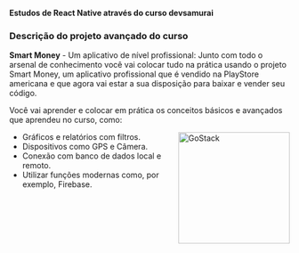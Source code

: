 **Estudos de React Native através do curso devsamurai**

### Descrição do projeto avançado do curso

**Smart Money** - ​Um aplicativo de nível profissional:
Junto com todo o arsenal de conhecimento você vai colocar tudo na prática usando o projeto Smart Money, um aplicativo profissional que é vendido na PlayStore americana e que agora vai estar a sua disposição para baixar e vender seu código.

Você vai aprender e colocar em prática os conceitos ​básicos e avançados que aprendeu no curso, como:

<img align="right" alt="GoStack" src="https://lp.devsamurai.com.br/wp-content/uploads/2020/03/Smart-Money-Mockup.png" width="200px" />

- Gráficos e relatórios com filtros.
- Dispositivos como GPS e Câmera.
- ​Conexão com banco de dados local e remoto.
- Utilizar funções modernas como, por exemplo, Firebase.